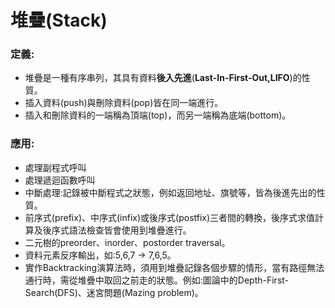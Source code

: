 # 堆疊(Stack)

### 定義:
- 堆疊是一種有序串列，其具有資料**後入先進**(**Last-In-First-Out,LIFO**)的性質。
- 插入資料(push)與刪除資料(pop)皆在同一端進行。
- 插入和刪除資料的一端稱為頂端(top)，而另一端稱為底端(bottom)。


### 應用:

* 處理副程式呼叫
* 處理遞迴函數呼叫
* 中斷處理:記錄被中斷程式之狀態，例如返回地址、旗號等，皆為後進先出的性質。
* 前序式(prefix)、中序式(infix)或後序式(postfix)三者間的轉換，後序式求值計算及後序式語法檢查皆會使用到堆疊進行。
* 二元樹的preorder、inorder、postorder traversal。
* 資料元素反序輸出，如:5,6,7 -> 7,6,5。
* 實作Backtracking演算法時，須用到堆疊記錄各個步驟的情形，當有路徑無法通行時，需從堆疊中取回之前走的狀態。例如:圖論中的Depth-First-Search(DFS)、迷宮問題(Mazing  problem)。






